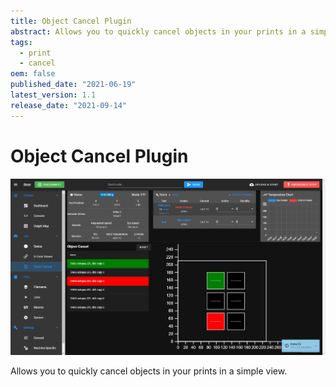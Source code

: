 ```yaml
---
title: Object Cancel Plugin
abstract: Allows you to quickly cancel objects in your prints in a simple view
tags:
  - print
  - cancel
oem: false
published_date: "2021-06-19"
latest_version: 1.1
release_date: "2021-09-14"
---
```


# Object Cancel Plugin
 
![Image](https://raw.githubusercontent.com/Sindarius/ObjectCancelPlugin/Media/ObjectCancel.png?raw=true)

Allows you to quickly cancel objects in your prints in a simple view.
